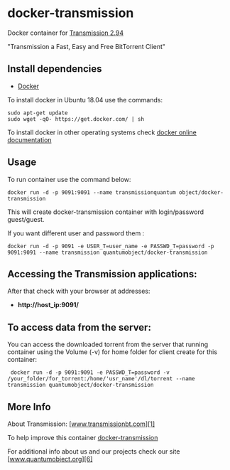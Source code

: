 # docker-transmission

Docker container for [Transmission 2.94][3]

"Transmission a Fast, Easy and Free BitTorrent Client"

## Install dependencies

  - [Docker][2]

To install docker in Ubuntu 18.04 use the commands:

    sudo apt-get update
    sudo wget -qO- https://get.docker.com/ | sh

 To install docker in other operating systems check [docker online documentation][4]

## Usage

To run container use the command below:

    docker run -d -p 9091:9091 --name transmissionquantum object/docker-transmission

This will create docker-transmission container with login/password guest/guest.

If you want different user and password them : 

    docker run -d -p 9091 -e USER_T=user_name -e PASSWD_T=password -p 9091:9091 --name transmission quantumobject/docker-transmission

## Accessing the Transmission applications:

After that check with your browser at addresses:

  - **http://host_ip:9091/**

## To access data from the server:

 You can access the downloaded torrent from the server that running container using the Volume (-v) for home folder for client create for this container:
  
     docker run -d -p 9091:9091 -e PASSWD_T=password -v /your_folder/for_torrent:/home/'usr_name'/dl/torrent --name transmission quantumobject/docker-transmission
      
## More Info

About Transmission: [www.transmissionbt.com][1]

To help improve this container [docker-transmission][5]

For additional info about us and our projects check our site [www.quantumobject.org][6]

[1]:http://www.transmissionbt.com/
[2]:https://www.docker.com
[3]:https://github.com/transmission/transmission/releases/tag/2.94
[4]:http://docs.docker.com
[5]:https://github.com/QuantumObject/docker-transmission
[6]:http://www.quantumobject.org/
